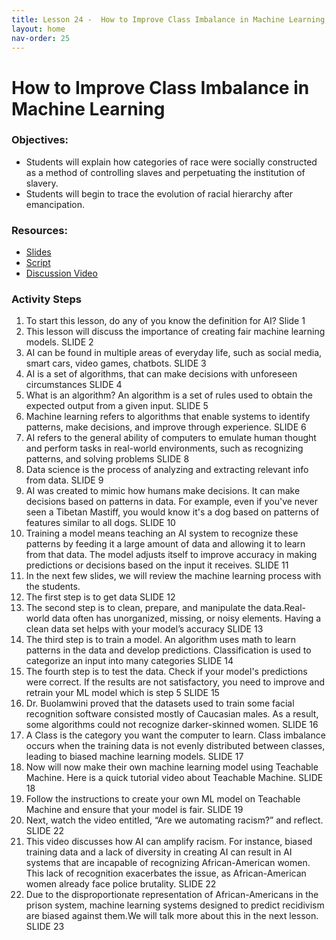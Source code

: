 ```yaml
---
title: Lesson 24 -  How to Improve Class Imbalance in Machine Learning 
layout: home
nav-order: 25
---
```


#  How to Improve Class Imbalance in Machine Learning

### Objectives:
- Students will explain how categories of race were socially constructed as a method of controlling slaves and perpetuating the institution of slavery. 
- Students will begin to trace the evolution of racial hierarchy after emancipation. 

### Resources:
- <a href = "https://drive.google.com/file/d/1PBQsN2bB8BNdlph8hru4L0IHpzxD_-t0/view?usp=drive_link">Slides</a>
- <a href = "https://docs.google.com/document/d/1xaFEkrQU6yL4xd2poEK-XmwAECnCYxe1TeR-bp8xDWA/edit?tab=t.0">Script</a>
- <a href = "https://drive.google.com/file/d/1Lo_gtKZF3kTqm3B9Bnwn7G_C7d9Sdxbp/view?usp=drive_link">Discussion Video</a>


### Activity Steps

1. To start this lesson, do any of you know the definition for AI? Slide 1 
2. This lesson will discuss the importance of creating fair machine learning models.  SLIDE 2
3. AI can be found in multiple areas of everyday life, such as social media, smart cars, video games, chatbots. SLIDE 3
4. AI is a set of algorithms, that can make decisions with unforeseen circumstances  SLIDE 4
5. What is an algorithm? An algorithm is a set of rules used to obtain the expected output from a given input. SLIDE 5
5. Machine learning refers to algorithms that enable systems to identify patterns, make decisions, and improve through experience. SLIDE 6
6. AI refers to the general ability of computers to emulate human thought and perform tasks in real-world environments, such as recognizing patterns, and solving problems SLIDE 8
7. Data science is the process of analyzing and extracting relevant info from data.  SLIDE 9
8. AI was created to mimic how humans make decisions. It can make decisions based on patterns in data. For example, even if you've never seen a Tibetan Mastiff, you would know it's a dog based on patterns of features similar to all dogs. SLIDE 10
9. Training a model means teaching an AI system to recognize these patterns by feeding it a large amount of data and allowing it to learn from that data. The model adjusts itself to improve accuracy in making predictions or decisions based on the input it receives. SLIDE 11
10. In the next few slides, we will review the machine learning process with the students.
11. The first step is to get data SLIDE 12
12. The second step is to clean, prepare, and manipulate the data.Real-world data often has unorganized, missing, or noisy elements. Having a clean data set helps with your model’s accuracy SLIDE 13
13. The third step is to train a model. An algorithm uses math to learn patterns in the data and develop predictions. Classification is used to categorize an input  into many categories SLIDE 14
14. The fourth step is to test the data. Check if your model's predictions were correct. If the results are not satisfactory, you need to improve and retrain your ML model which is step 5 SLIDE 15
15. Dr. Buolamwini proved that the datasets used to train some facial recognition software consisted mostly of Caucasian males. As a result, some algorithms could not recognize darker-skinned women. SLIDE 16
16. A Class is the category you want the computer to learn. Class imbalance occurs when the training data is not evenly distributed between classes, leading to biased machine learning models. SLIDE 17
17. Now will now make their own machine learning model using Teachable Machine. Here is a quick tutorial video about Teachable Machine.  SLIDE 18 
18. Follow the instructions to create your own ML model on Teachable Machine and ensure that your model is fair. SLIDE 19 
19. Next, watch the video entitled, “Are we automating racism?” and reflect. SLIDE 22
20. This video discusses how AI can amplify racism. For instance, biased training data and a lack of diversity in creating AI can result in AI systems that are incapable of recognizing African-American women.  This lack of recognition exacerbates the issue, as African-American women already face police brutality. SLIDE 22
21. Due to the disproportionate representation of African-Americans in the prison system, machine learning systems designed to predict recidivism are biased against them.We will talk more about this in the next lesson.  SLIDE 23
